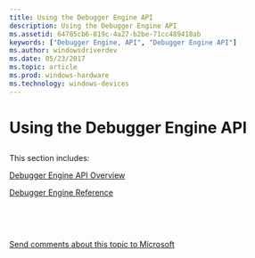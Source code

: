 ```yaml
---
title: Using the Debugger Engine API
description: Using the Debugger Engine API
ms.assetid: 64785cb6-819c-4a27-b2be-71cc489418ab
keywords: ["Debugger Engine, API", "Debugger Engine API"]
ms.author: windowsdriverdev
ms.date: 05/23/2017
ms.topic: article
ms.prod: windows-hardware
ms.technology: windows-devices
---
```


# Using the Debugger Engine API


## <span id="ddk_using_the_debugger_engine_api_dbx"></span><span id="DDK_USING_THE_DEBUGGER_ENGINE_API_DBX"></span>


This section includes:

[Debugger Engine API Overview](debugger-engine-api-overview.md)

[Debugger Engine Reference](https://msdn.microsoft.com/library/windows/hardware/ff540540)

 

 

[Send comments about this topic to Microsoft](mailto:wsddocfb@microsoft.com?subject=Documentation%20feedback%20[debugger\debugger]:%20Using%20the%20Debugger%20Engine%20API%20%20RELEASE:%20%285/15/2017%29&body=%0A%0APRIVACY%20STATEMENT%0A%0AWe%20use%20your%20feedback%20to%20improve%20the%20documentation.%20We%20don't%20use%20your%20email%20address%20for%20any%20other%20purpose,%20and%20we'll%20remove%20your%20email%20address%20from%20our%20system%20after%20the%20issue%20that%20you're%20reporting%20is%20fixed.%20While%20we're%20working%20to%20fix%20this%20issue,%20we%20might%20send%20you%20an%20email%20message%20to%20ask%20for%20more%20info.%20Later,%20we%20might%20also%20send%20you%20an%20email%20message%20to%20let%20you%20know%20that%20we've%20addressed%20your%20feedback.%0A%0AFor%20more%20info%20about%20Microsoft's%20privacy%20policy,%20see%20http://privacy.microsoft.com/default.aspx. "Send comments about this topic to Microsoft")




